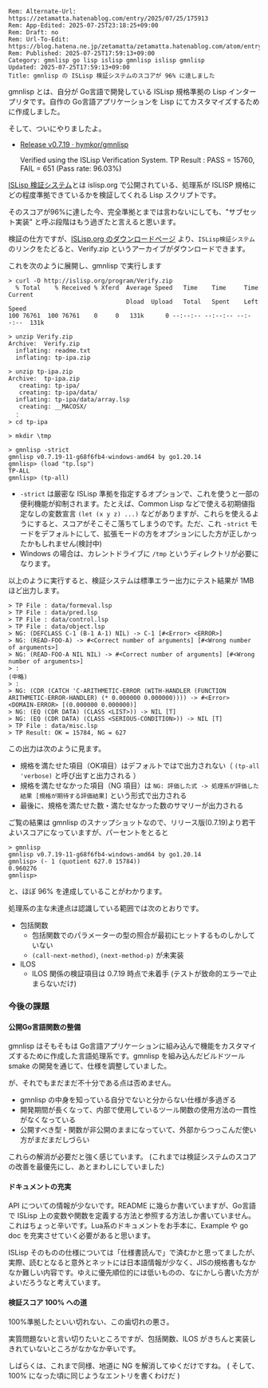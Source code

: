 ```header
Rem: Alternate-Url: https://zetamatta.hatenablog.com/entry/2025/07/25/175913
Rem: App-Edited: 2025-07-25T23:18:25+09:00
Rem: Draft: no
Rem: Url-To-Edit: https://blog.hatena.ne.jp/zetamatta/zetamatta.hatenablog.com/atom/entry/6802418398522009930
Rem: Published: 2025-07-25T17:59:13+09:00
Category: gmnlisp go lisp islisp gmnlisp islisp gmnlisp
Updated: 2025-07-25T17:59:13+09:00
Title: gmnlisp の ISLisp 検証システムのスコアが 96% に逹しました
```
gmnlisp とは、自分が Go言語で開発している ISLisp 規格準拠の Lisp インタープリタです。自作の Go言語アプリケーションを Lisp にてカスタマイズするために作成しました。

そして、ついにやりましたよ。

- [Release v0.7.19 · hymkor/gmnlisp](https://github.com/hymkor/gmnlisp/releases/tag/v0.7.19)

    Verified using the ISLisp Verification System.
    TP Result : PASS = 15760, FAIL = 651 (Pass rate: 96.03%)

[ISLisp 検証システム][verification]とは islisp.org で公開されている、処理系が ISLISP 規格にどの程度準拠できているかを検証してくれる Lisp スクリプトです。

[verification]: https://islisp.org/jp/verification-jp.html

そのスコアが96%に達した今、完全準拠とまでは言わないにしても、"サブセット実装" と呼ぶ段階はもう過ぎたと言えると思います。

検証の仕方ですが、[ISLisp.org のダウンロードページ][download] より、`ISLisp検証システム` のリンクをたどると、Verify.zip というアーカイブがダウンロードできます。

[download]: https://islisp.org/jp/download-jp.html

これを次のように展開し、gmnlisp で実行します

```
> curl -O http://islisp.org/program/Verify.zip
  % Total    % Received % Xferd  Average Speed   Time    Time     Time  Current
                                 Dload  Upload   Total   Spent    Left  Speed
100 76761  100 76761    0     0   131k      0 --:--:-- --:--:-- --:--:--  131k

> unzip Verify.zip
Archive:  Verify.zip
  inflating: readme.txt
  inflating: tp-ipa.zip

> unzip tp-ipa.zip
Archive:  tp-ipa.zip
   creating: tp-ipa/
   creating: tp-ipa/data/
  inflating: tp-ipa/data/array.lsp
   creating: __MACOSX/
　：
> cd tp-ipa

> mkdir \tmp

> gmnlisp -strict
gmnlisp v0.7.19-11-g68f6fb4-windows-amd64 by go1.20.14
gmnlisp> (load "tp.lsp")
TP-ALL
gmnlisp> (tp-all)
```

- `-strict` は厳密な ISLisp 準拠を指定するオプションで、これを使うと一部の便利機能が抑制されます。たとえば、Common Lisp などで使える初期値指定なしの変数宣言 `(let (x y z) ...)` などがありますが、これらを使えるようにすると、スコアがそこそこ落ちてしまうのです。ただ、これ `-strict` モードをデフォルトにして、拡張モードの方をオプションにした方が正しかったかもしれません(検討中)
- Windows の場合は、カレントドライブに `/tmp` というディレクトリが必要になります。

以上のように実行すると、検証システムは標準エラー出力にテスト結果が 1MB ほど出力します。

    > TP File : data/formeval.lsp
    > TP File : data/pred.lsp
    > TP File : data/control.lsp
    > TP File : data/object.lsp
    > NG: (DEFCLASS C-1 (B-1 A-1) NIL) -> C-1 [#<Error> <ERROR>]
    > NG: (READ-FOO-A) -> #<Correct number of arguments] [#<Wrong number of arguments>]
    > NG: (READ-FOO-A NIL NIL) -> #<Correct number of arguments] [#<Wrong number of arguments>]
    > :
    (中略)
    > :
    > NG: (CDR (CATCH 'C-ARITHMETIC-ERROR (WITH-HANDLER (FUNCTION ARITHMETIC-ERROR-HANDLER) (* 0.000000 0.000000)))) -> #<Error> <DOMAIN-ERROR> [(0.000000 0.000000)]
    > NG: (EQ (CDR DATA) (CLASS <LIST>)) -> NIL [T]
    > NG: (EQ (CDR DATA) (CLASS <SERIOUS-CONDITION>)) -> NIL [T]
    > TP File : data/misc.lsp
    > TP Result: OK = 15784, NG = 627

この出力は次のように見ます。

- 規格を満たせた項目（OK項目）はデフォルトではで出力されない（ `(tp-all 'verbose)` と呼び出すと出力される ）
- 規格を満たせなかった項目（NG 項目）は `NG: 評価した式 -> 処理系が評価した結果 [規格が期待する評価結果]` という形式で出力される
- 最後に、規格を満たせた数・満たせなかった数のサマリーが出力される

ご覧の結果は gmnlisp のスナップショットなので、リリース版(0.7.19)より若干よいスコアになっていますが、パーセントをとると

    > gmnlisp
    gmnlisp v0.7.19-11-g68f6fb4-windows-amd64 by go1.20.14
    gmnlisp> (- 1 (quotient 627.0 15784))
    0.960276
    gmnlisp>

と、ほぼ 96% を達成していることがわかります。

処理系の主な未達点は認識している範囲では次のとおりです。

- 包括関数
    - 包括関数でのパラメーターの型の照合が最初にヒットするものしかしていない
    - `(call-next-method)`, `(next-method-p)` が未実装
- ILOS
    - ILOS 関係の検証項目は 0.7.19 時点で未着手 (テストが致命的エラーで止まらないだけ)

### 今後の課題

#### 公開Go言語関数の整備

gmnlisp はそもそもは Go言語アプリケーションに組み込んで機能をカスタマイズするために作成した言語処理系です。gmnlisp を組み込んだビルドツール smake の開発を通じて、仕様を調整していました。

が、それでもまだまだ不十分である点は否めません。

- gmnlisp の中身を知っている自分でないと分からない仕様が多過ぎる
- 開発期間が長くなって、内部で使用しているツール関数の使用方法の一貫性がなくなっている
- 公開すべき型・関数が非公開のままになっていて、外部からつっこんだ使い方がまだまだしづらい

これらの解消が必要だと強く感じています。
(これまでは検証システムのスコアの改善を最優先にし、あとまわしにしていました)

#### ドキュメントの充実

API についての情報が少ないです。README に幾らか書いていますが、Go言語で ISLisp 上の変数や関数を定義する方法と参照する方法しか書いていません。これはちょっと辛いです。Lua系のドキュメントをお手本に、Example や go doc を充実させていく必要があると思います。

ISLisp そのものの仕様については「仕様書読んで」で済むかと思ってましたが、実際、読むとなると意外とネットには日本語情報が少なく、JISの規格書もなかなか難しい内容です。ゆえに優先順位的には低いものの、なにかしら書いた方がよいだろうなと考えています。

#### 検証スコア 100% への道

100%準拠したといい切れない、この歯切れの悪さ。

実質問題ないと言い切りたいところですが、包括関数、ILOS がきちんと実装しきれていないところがなかなか辛いです。

しばらくは、これまで同様、地道に NG を解消してゆくだけですね。
( そして、100% になった頃に同じようなエントリを書くわけだ )
